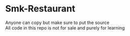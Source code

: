# Smk-Restaurant
Anyone can copy but make sure to put the source<br> 
All code in this repo is not for sale and purely for learning
